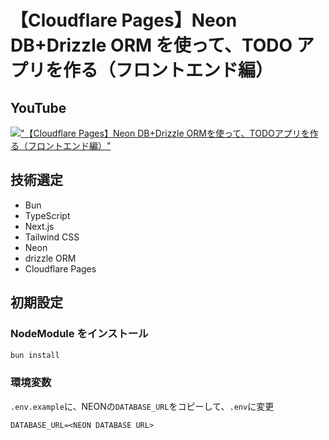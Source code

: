 # 【Cloudflare Pages】Neon DB+Drizzle ORM を使って、TODO アプリを作る（フロントエンド編）

## YouTube

[!["【Cloudflare Pages】Neon DB+Drizzle ORMを使って、TODOアプリを作る（フロントエンド編）"](https://i.ytimg.com/vi/gkylc_XAQJw/maxresdefault.jpg)](https://youtu.be/gkylc_XAQJw)

## 技術選定

- Bun
- TypeScript
- Next.js
- Tailwind CSS
- Neon
- drizzle ORM
- Cloudflare Pages

## 初期設定

### NodeModule をインストール

```bash
bun install
```

### 環境変数

`.env.example`に、NEONの`DATABASE_URL`をコピーして、`.env`に変更

```sh:.env.example
DATABASE_URL=<NEON DATABASE URL>
```
